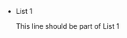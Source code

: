 - <span data-source-line="0" class="source-line list-item-line" style="margin:0;"></span> List 1

    This line should be part of List 1


<p data-source-line="3" class="source-line empty-line final-line end-of-document" style="margin:0;"></p>

